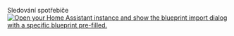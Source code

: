 Sledování spotřebiče
[![Open your Home Assistant instance and show the blueprint import dialog with a specific blueprint pre-filled.](https://my.home-assistant.io/badges/blueprint_import.svg)](https://my.home-assistant.io/redirect/blueprint_import/?blueprint_url=https%3A%2F%2Fgithub.com%2FGeekOfBohemia%2FHomeAssistant%2Fblob%2Fmain%2Fblueprints%2Fspotrebic%2Fsledovani_spotrebice.yaml)

